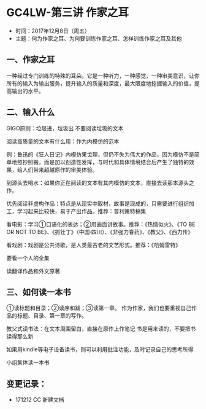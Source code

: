 # GC4LW-第三讲  作家之耳

- 时间：2017年12月8日（周五）
- 主题：何为作家之耳、为何要训练作家之耳、怎样训练作家之耳及其他

## 一、作家之耳
一种经过专门训练的特殊的耳朵。它是一种听力，一种感觉，一种审美意识，让你所有的输入为输出服务，提升输入的质量和深度，最大限度地挖掘输入的价值，提高输出的水平。

## 二、输入什么

GIGO原则：垃圾进，垃圾出   不要阅读垃圾的文本

阅读高质量的文本有什么用：作为内模仿的范本

例：鲁迅的《狂人日记》内模仿果戈理，但仍不失为伟大的作品，因为模仿不是简单地照抄照搬，而是加以创造性发挥，与时代和具体情境结合后产生了独特的效果，给人们带来超越原作的审美体验。

到源头去喝水：如果你正在阅读的文本有其内模仿的文本，直接去读那本源头之作。

优先阅读非虚构作品：特点是从现实中取材，故事是现成的，只需要进行组织加工，学习起来比较快，易于产出作品。推荐：普利策特稿集

看电影：学习①口语化的表达；②用画面讲故事。推荐：《热情似火》、《TO BE OR NOT TO BE》、《抓壮丁》（中国·四川）、《非强力春药》、《教父》、《西力传》

看戏剧：戏剧是公共诗歌，是人类最古老的文艺形式。推荐：《哈姆雷特》

要看一个人的全集

读翻译作品和外文原著

## 三、如何读一本书

①读标题和目录；②读序和跋；③读第一章。
作为作家，我们也要重视自己作品的标题、目录、第一章的写作。

教父式读书法：在文本周围留白，直接在原作上作笔记  书是用来读的，不要把书读得那么新

如果用kindle等电子设备读书，则可以利用批注功能，及时记录自己的思考所得

小组集体读一本书

## 变更记录：
- 171212 CC 新建文档
